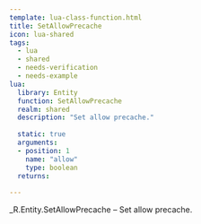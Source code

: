 ```yaml
---
template: lua-class-function.html
title: SetAllowPrecache
icon: lua-shared
tags:
  - lua
  - shared
  - needs-verification
  - needs-example
lua:
  library: Entity
  function: SetAllowPrecache
  realm: shared
  description: "Set allow precache."
  
  static: true
  arguments:
  - position: 1
    name: "allow"
    type: boolean
  returns:
    
---
```


<div class="lua__search__keywords">
_R.Entity.SetAllowPrecache &#x2013; Set allow precache.
</div>
